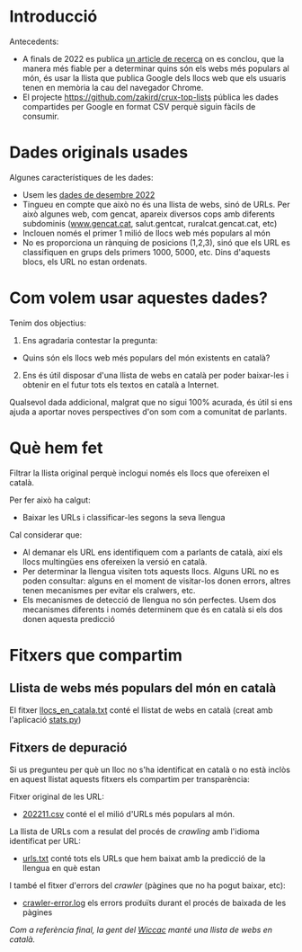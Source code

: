 # Introducció


Antecedents:

* A finals de 2022 es publica [un article de recerca](https://zakird.com/papers/toplists.pdf) on es conclou, que la manera més fiable per a determinar quins són els webs més populars al món, és usar la llista que publica Google dels llocs web que els usuaris tenen en memòria la cau del navegador Chrome. 
* El projecte https://github.com/zakird/crux-top-lists pública les dades compartides per Google en format CSV perquè siguin fàcils de consumir.

# Dades originals usades

Algunes característiques de les dades:

* Usem les [dades de desembre 2022](https://raw.githubusercontent.com/jordimas/crux-top-lists-catalan/main/data/202211.csv)
* Tingueu en compte que això no és una llista de webs, sinó de URLs. Per això algunes web, com gencat, apareix diversos cops amb diferents subdominis (www.gencat.cat, salut.gentcat, ruralcat.gencat.cat, etc)
* Inclouen només el primer 1 milió de llocs web més populars al món
* No es proporciona un rànquing de posicions (1,2,3), sinó que els URL es classifiquen en grups dels primers 1000, 5000, etc. Dins d'aquests blocs, els URL no estan ordenats.

# Com volem usar aquestes dades?

Tenim dos objectius:

1) Ens agradaria contestar la pregunta:
* Quins són els llocs web més populars del món existents en català?

2) Ens és útil disposar d'una llista de webs en català per poder baixar-les i obtenir en el futur tots els textos en català a Internet.

Qualsevol dada addicional, malgrat que no sigui 100% acurada, és útil si ens ajuda a aportar noves perspectives d'on som com a comunitat de parlants. 

# Què hem fet 

Filtrar la llista original perquè inclogui només els llocs que ofereixen el català. 

Per fer això ha calgut:
* Baixar les URLs i classificar-les segons la seva llengua

Cal considerar que:
* Al demanar els URL ens identifiquem com a parlants de català, així els llocs multingües ens ofereixen la versió en català.
* Per determinar la llengua visiten tots aquests llocs. Alguns URL no es poden consultar: alguns en el moment de visitar-los donen errors, altres tenen mecanismes per evitar els cralwers, etc. 
* Els mecanismes de detecció de llengua no són perfectes. Usem dos mecanismes diferents i només determinem que és en català si els dos donen aquesta predicció

# Fitxers que compartim

## Llista de webs més populars del món en català

El fitxer [llocs_en_catala.txt](llocs_en_catala.txt) conté el llistat de webs en català (creat amb l'aplicació [stats.py](stats.py))

## Fitxers de depuració

Si us pregunteu per què un lloc no s'ha identificat en català o no està inclòs en aquest llistat aquests fitxers els compartim per transparència:

Fitxer original de les URL:

* [202211.csv](https://raw.githubusercontent.com/jordimas/crux-top-lists-catalan/main/data/202211.csv) conté el el milió d'URLs més populars al món.

La llista de URLs com a resulat del procés de *crawling* amb l'idioma identificat per URL:

* [urls.txt](crawling/urls.txt) conté tots els URLs que hem baixat amb la predicció de la llengua en què estan

I també el fitxer d'errors del *crawler* (pàgines que no ha pogut baixar, etc):

* [crawler-error.log](crawling/crawler-error.log) els errors produïts durant el procés de baixada de les pàgines

*Com a referència final, la gent del [Wiccac](http://wiccac.cat/) manté una llista de webs en català.*



